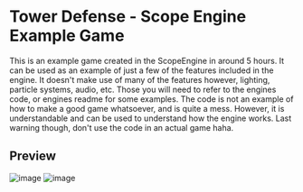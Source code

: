 # Tower Defense - Scope Engine Example Game

This is an example game created in the ScopeEngine in around 5 hours. It can be used as an example of just a few of the features included in the engine. It doesn't make use of many of the features however,
lighting, particle systems, audio, etc. Those you will need to refer to the engines code, or engines readme for some examples. The code is not an example of how to make a good game whatsoever, and is quite a mess. 
However, it is understandable and can be used to understand how the engine works. Last warning though, don't use the code in an actual game haha.


## Preview

![image](https://user-images.githubusercontent.com/59324927/233926252-8084621f-d772-4b5d-a0f0-68705c88784d.png)
![image](https://user-images.githubusercontent.com/59324927/233926648-0db3ed77-d6f7-4d3a-8064-9bece8826e27.png)

